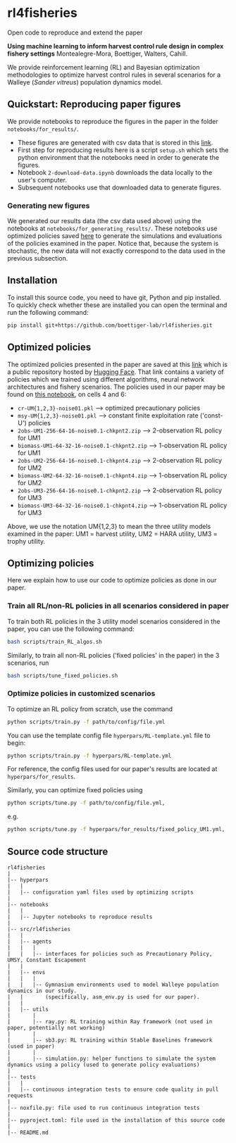 # rl4fisheries

Open code to reproduce and extend the paper 

**Using machine learning to inform harvest control rule design in complex fishery settings**
Montealegre-Mora, Boettiger, Walters, Cahill.

We provide reinforcement learning (RL) and Bayesian optimization methodologies to optimize harvest control rules in several scenarios for a Walleye (*Sander vitreus*) population dynamics model.

## Quickstart: Reproducing paper figures

We provide notebooks to reproduce the figures in the paper in the folder `notebooks/for_results/`.
- These figures are generated with csv data that is stored in this [link](https://huggingface.co/boettiger-lab/rl4eco/tree/main/rl4fisheries-reproducing).
- First step for reproducing results here is a script `setup.sh` which sets the python environment that the notebooks need in order to generate the figures.
- Notebook `2-download-data.ipynb` downloads the data locally to the user's computer. 
- Subsequent notebooks use that downloaded data to generate figures.

### Generating new figures

We generated our results data (the csv data used above) using the notebooks at `notebooks/for_generating_results/`.
These notebooks use optimized policies saved [here](https://huggingface.co/boettiger-lab/rl4eco/tree/main/sb3/rl4fisheries/post-review-results/) to generate the simulations and evaluations of the policies examined in the paper.
Notice that, because the system is stochastic, the new data will not exactly correspond to the data used in the previous subsection.

## Installation

To install this source code, you need to have git, Python and pip installed.
To quickly check whether these are installed you can open the terminal and run the following command:

```bash
pip install git+https://github.com/boettiger-lab/rl4fisheries.git
```

## Optimized policies

The optimized policies presented in the paper are saved at this [link](https://huggingface.co/boettiger-lab/rl4eco/tree/main/sb3/rl4fisheries/post-review-results/) which is a public repository hosted by [Hugging Face](https://huggingface.co).
That link contains a variety of policies which we trained using different algorithms, neural network architectures and fishery scenarios.
The policies used in our paper may be found on [this notebook](https://github.com/boettiger-lab/rl4fisheries/blob/new-fig/notebooks/for_generating_results/2_reward_distr.ipynb), on cells 4 and 6:
- `cr-UM{1,2,3}-noise01.pkl` --> optimized precautionary policies
- `msy-UM{1,2,3}-noise01.pkl` --> constant finite exploitation rate ('const-U') policies
- `2obs-UM1-256-64-16-noise0.1-chkpnt2.zip` --> 2-observation RL policy for UM1
- `biomass-UM1-64-32-16-noise0.1-chkpnt2.zip` --> 1-observation RL policy for UM1
- `2obs-UM2-256-64-16-noise0.1-chkpnt4.zip` --> 2-observation RL policy for UM2
- `biomass-UM2-64-32-16-noise0.1-chkpnt4.zip` --> 1-observation RL policy for UM2
- `2obs-UM3-256-64-16-noise0.1-chkpnt2.zip` --> 2-observation RL policy for UM3
- `biomass-UM3-64-32-16-noise0.1-chkpnt4.zip` --> 1-observation RL policy for UM3

Above, we use the notation UM{1,2,3} to mean the three utility models examined in the paper: UM1 = harvest utility, UM2 = HARA utility, UM3 = trophy utility.

## Optimizing policies

Here we explain how to use our code to optimize policies as done in our paper.

### Train all RL/non-RL policies in all scenarios considered in paper

To train both RL policies in the 3 utility model scenarios considered in the paper, you can use the following command:
``` bash
bash scripts/train_RL_algos.sh
```

Similarly, to train all non-RL policies ('fixed policies' in the paper) in the 3 scenarios, run 
``` bash
bash scripts/tune_fixed_policies.sh
```

### Optimize policies in customized scenarios

To optimize an RL policy from scratch, use the command
```bash
python scripts/train.py -f path/to/config/file.yml
```
You can use the template config file `hyperpars/RL-template.yml` file to begin:
```bash
python scripts/train.py -f hyperpars/RL-template.yml
```
For reference, the config files used for our paper's results are located at `hyperpars/for_results`.

Similarly, you can optimize fixed policies using
``` bash
python scripts/tune.py -f path/to/config/file.yml,
```
e.g. 
``` bash
python scripts/tune.py -f hyperpars/for_results/fixed_policy_UM1.yml,
```

## Source code structure

```
rl4fisheries
|
|-- hyperpars
|   |
|   |-- configuration yaml files used by optimizing scripts
|
|-- notebooks
|   |
|   |-- Jupyter notebooks to reproduce results
|
|-- src/rl4fisheries
|   |
|   |-- agents
|   |   |
|   |   |-- interfaces for policies such as Precautionary Policy, UMSY, Constant Escapement
|   |
|   |-- envs
|   |   |
|   |   |-- Gymnasium environments used to model Walleye population dynamics in our study.
|   |       (specifically, asm_env.py is used for our paper).
|   |
|   |-- utils
|       |
|       |-- ray.py: RL training within Ray framework (not used in paper, potentially not working)
|       |
|       |-- sb3.py: RL training within Stable Baselines framework (used in paper)
|       |
|       |-- simulation.py: helper functions to simulate the system dynamics using a policy (used to generate policy evaluations)
|    
|-- tests
|   |
|   |-- continuous integration tests to ensure code quality in pull requests
|
|-- noxfile.py: file used to run continuous integration tests
|
|-- pyproject.toml: file used in the installation of this source code
|
|-- README.md 
```